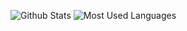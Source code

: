 <!--
**zengxiaolei/zengxiaolei** is a ✨ _special_ ✨ repository because its `README.md` (this file) appears on your GitHub profile.

Here are some ideas to get you started:

- 🔭 I’m currently working on ...
- 🌱 I’m currently learning ...
- 👯 I’m looking to collaborate on ...
- 🤔 I’m looking for help with ...
- 💬 Ask me about ...
- 📫 How to reach me: ...
- 😄 Pronouns: ...
- ⚡ Fun fact: ...
-->
![Github Stats](https://github-readme-stats.vercel.app/api?username=zengxiaolei&include_all_commits=true\&hide=contribs)
![Most Used Languages](https://github-readme-stats.vercel.app/api/top-langs/?username=zengxiaolei&layout=compact)

